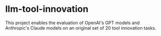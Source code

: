 # llm-tool-innovation
This project enables the evaluation of OpenAI's GPT models and Anthropic's Claude models on an original set of 20 tool innovation tasks.
